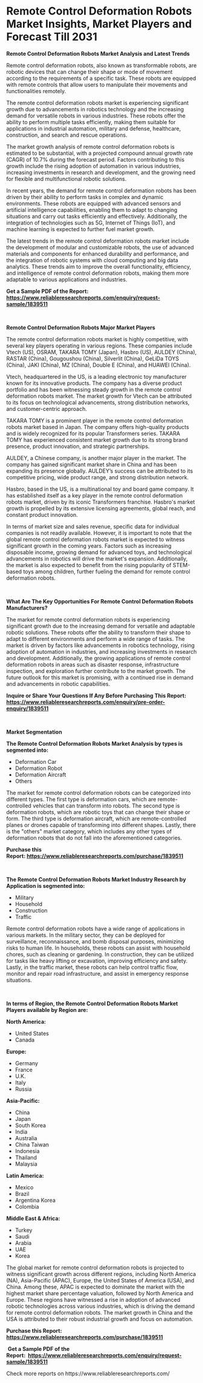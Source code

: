 <p><h1>Remote Control Deformation Robots Market Insights, Market Players and Forecast Till 2031</h1></p><p><strong>Remote Control Deformation Robots Market Analysis and Latest Trends</strong></p>
<p><p>Remote control deformation robots, also known as transformable robots, are robotic devices that can change their shape or mode of movement according to the requirements of a specific task. These robots are equipped with remote controls that allow users to manipulate their movements and functionalities remotely.</p><p>The remote control deformation robots market is experiencing significant growth due to advancements in robotics technology and the increasing demand for versatile robots in various industries. These robots offer the ability to perform multiple tasks efficiently, making them suitable for applications in industrial automation, military and defense, healthcare, construction, and search and rescue operations.</p><p>The market growth analysis of remote control deformation robots is estimated to be substantial, with a projected compound annual growth rate (CAGR) of 10.7% during the forecast period. Factors contributing to this growth include the rising adoption of automation in various industries, increasing investments in research and development, and the growing need for flexible and multifunctional robotic solutions.</p><p>In recent years, the demand for remote control deformation robots has been driven by their ability to perform tasks in complex and dynamic environments. These robots are equipped with advanced sensors and artificial intelligence capabilities, enabling them to adapt to changing situations and carry out tasks efficiently and effectively. Additionally, the integration of technologies such as 5G, Internet of Things (IoT), and machine learning is expected to further fuel market growth.</p><p>The latest trends in the remote control deformation robots market include the development of modular and customizable robots, the use of advanced materials and components for enhanced durability and performance, and the integration of robotic systems with cloud computing and big data analytics. These trends aim to improve the overall functionality, efficiency, and intelligence of remote control deformation robots, making them more adaptable to various applications and industries.</p></p>
<p><strong>Get a Sample PDF of the Report:&nbsp; <a href="https://www.reliableresearchreports.com/enquiry/request-sample/1839511">https://www.reliableresearchreports.com/enquiry/request-sample/1839511</a></strong></p>
<p>&nbsp;</p>
<p><strong>Remote Control Deformation Robots Major Market Players</strong></p>
<p><p>The remote control deformation robots market is highly competitive, with several key players operating in various regions. These companies include Vtech (US), OSRAM, TAKARA TOMY (Japan), Hasbro (US), AULDEY (China), RASTAR (China), Gougoushou (China), Silverlit (China), GeLiDa TOYS (China), JAKI (China), MZ (China), Double E (China), and HUAWEI (China).</p><p>Vtech, headquartered in the US, is a leading electronic toy manufacturer known for its innovative products. The company has a diverse product portfolio and has been witnessing steady growth in the remote control deformation robots market. The market growth for Vtech can be attributed to its focus on technological advancements, strong distribution networks, and customer-centric approach.</p><p>TAKARA TOMY is a prominent player in the remote control deformation robots market based in Japan. The company offers high-quality products and is widely recognized for its popular Transformers series. TAKARA TOMY has experienced consistent market growth due to its strong brand presence, product innovation, and strategic partnerships.</p><p>AULDEY, a Chinese company, is another major player in the market. The company has gained significant market share in China and has been expanding its presence globally. AULDEY’s success can be attributed to its competitive pricing, wide product range, and strong distribution network.</p><p>Hasbro, based in the US, is a multinational toy and board game company. It has established itself as a key player in the remote control deformation robots market, driven by its iconic Transformers franchise. Hasbro's market growth is propelled by its extensive licensing agreements, global reach, and constant product innovation.</p><p>In terms of market size and sales revenue, specific data for individual companies is not readily available. However, it is important to note that the global remote control deformation robots market is expected to witness significant growth in the coming years. Factors such as increasing disposable income, growing demand for advanced toys, and technological advancements in robotics will drive the market's expansion. Additionally, the market is also expected to benefit from the rising popularity of STEM-based toys among children, further fueling the demand for remote control deformation robots.</p></p>
<p>&nbsp;</p>
<p><strong>What Are The Key Opportunities For Remote Control Deformation Robots Manufacturers?</strong></p>
<p><p>The market for remote control deformation robots is experiencing significant growth due to the increasing demand for versatile and adaptable robotic solutions. These robots offer the ability to transform their shape to adapt to different environments and perform a wide range of tasks. The market is driven by factors like advancements in robotics technology, rising adoption of automation in industries, and increasing investments in research and development. Additionally, the growing applications of remote control deformation robots in areas such as disaster response, infrastructure inspection, and exploration further contribute to the market growth. The future outlook for this market is promising, with a continued rise in demand and advancements in robotic capabilities.</p></p>
<p><strong>Inquire or Share Your Questions If Any Before Purchasing This Report: <a href="https://www.reliableresearchreports.com/enquiry/pre-order-enquiry/1839511">https://www.reliableresearchreports.com/enquiry/pre-order-enquiry/1839511</a></strong></p>
<p>&nbsp;</p>
<p><strong>Market Segmentation</strong></p>
<p><strong>The Remote Control Deformation Robots Market Analysis by types is segmented into:</strong></p>
<p><ul><li>Deformation Car</li><li>Deformation Robot</li><li>Deformation Aircraft</li><li>Others</li></ul></p>
<p><p>The market for remote control deformation robots can be categorized into different types. The first type is deformation cars, which are remote-controlled vehicles that can transform into robots. The second type is deformation robots, which are robotic toys that can change their shape or form. The third type is deformation aircraft, which are remote-controlled planes or drones capable of transforming into different shapes. Lastly, there is the "others" market category, which includes any other types of deformation robots that do not fall into the aforementioned categories.</p></p>
<p><strong>Purchase this Report:&nbsp;<a href="https://www.reliableresearchreports.com/purchase/1839511">https://www.reliableresearchreports.com/purchase/1839511</a></strong></p>
<p>&nbsp;</p>
<p><strong>The Remote Control Deformation Robots Market Industry Research by Application is segmented into:</strong></p>
<p><ul><li>Military</li><li>Household</li><li>Construction</li><li>Traffic</li></ul></p>
<p><p>Remote control deformation robots have a wide range of applications in various markets. In the military sector, they can be deployed for surveillance, reconnaissance, and bomb disposal purposes, minimizing risks to human life. In households, these robots can assist with household chores, such as cleaning or gardening. In construction, they can be utilized for tasks like heavy lifting or excavation, improving efficiency and safety. Lastly, in the traffic market, these robots can help control traffic flow, monitor and repair road infrastructure, and assist in emergency response situations.</p></p>
<p>&nbsp;</p>
<p><strong>In terms of Region, the Remote Control Deformation Robots Market Players available by Region are:</strong></p>
<p>
    <p> <strong> North America: </strong>
        <ul>
            <li>United States</li>
            <li>Canada</li>
        </ul>
        </p> 
    <p> <strong> Europe: </strong>
        <ul>
            <li>Germany</li>
            <li>France</li>
            <li>U.K.</li>
            <li>Italy</li>
            <li>Russia</li>
        </ul>
        </p> 
    <p> <strong> Asia-Pacific: </strong>
        <ul>
            <li>China</li>
            <li>Japan</li>
            <li>South Korea</li>
            <li>India</li>
            <li>Australia</li>
            <li>China Taiwan</li>
            <li>Indonesia</li>
            <li>Thailand</li>
            <li>Malaysia</li>
        </ul>
        </p> 
    <p> <strong> Latin America: </strong>
        <ul>
            <li>Mexico</li>
            <li>Brazil</li>
            <li>Argentina Korea</li>
            <li>Colombia</li>
        </ul>
        </p> 
    <p> <strong> Middle East & Africa: </strong>
        <ul>
            <li>Turkey</li>
            <li>Saudi</li>
            <li>Arabia</li>
            <li>UAE</li>
            <li>Korea</li>
        </ul>
    </p>
    </p>
<p><p>The global market for remote control deformation robots is projected to witness significant growth across different regions, including North America (NA), Asia-Pacific (APAC), Europe, the United States of America (USA), and China. Among these, APAC is expected to dominate the market with the highest market share percentage valuation, followed by North America and Europe. These regions have witnessed a rise in adoption of advanced robotic technologies across various industries, which is driving the demand for remote control deformation robots. The market growth in China and the USA is attributed to their robust industrial growth and focus on automation.</p></p>
<p><strong>Purchase this Report: <a href="https://www.reliableresearchreports.com/purchase/1839511">https://www.reliableresearchreports.com/purchase/1839511</a></strong></p>
<p>&nbsp;<strong>Get a Sample PDF of the Report:&nbsp;&nbsp;<a href="https://www.reliableresearchreports.com/enquiry/request-sample/1839511">https://www.reliableresearchreports.com/enquiry/request-sample/1839511</a></strong></p>
<p><strong></strong></p>
<p>Check more reports on https://www.reliableresearchreports.com/</p>